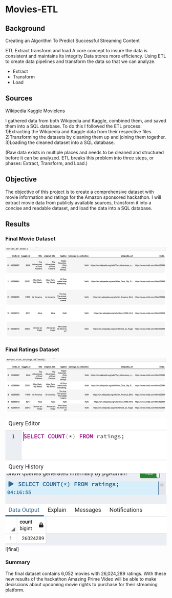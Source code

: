 # Movies-ETL
## Background
Creating an Algorithm To Predict Successful Streaming Content 

ETL Extract transform and load
A core concept to insure the data is consistent and maintains its integrity
Data stores more efficiency. Using ETL to create data pipelines and transform the data so that we can analyze. 

* Extract
* Transform
* Load

## Sources
Wikipedia
Kaggle
Movielens

I gathered data from both Wikipedia and Kaggle, combined them, and saved them into a SQL database. To do this I followed the ETL process: 
1)Extracting the Wikipedia and Kaggle data from their respective files. 
2)Transforming the datasets by cleaning them up and joining them together. 
3)Loading the cleaned dataset into a SQL database.

(Raw data exists in multiple places and needs to be cleaned and structured before it can be analyzed. ETL breaks this problem into three steps, or phases: Extract, Transform, and Load.)

## Objective
The objective of this project is to create a comprehensive dataset with movie information and ratings for the Amazon sponsored hackathon. I will extract movie data from publicly available sources, transform it into a concise and readable dataset, and load the data into a SQL database.


## Results

### Final Movie Dataset
![final](https://github.com/Solrys/Movies-ETL/blob/main/resources/movies_df.png)


### Final Ratings Dataset
![final](https://github.com/Solrys/Movies-ETL/blob/main/resources/movies_with_ratings_df.png)

![final](https://github.com/Solrys/Movies-ETL/blob/main/resources/Screen%20Shot%202021-03-02%20at%203.25.52%20PM.png)
![final]

### Summary
The final dataset contains 6,052 movies with 26,024,289 ratings. With these new results of the hackathon Amazing Prime Video will be able to make deciscions about upcoming movie rights to purchase for their streaming platform.
